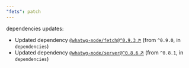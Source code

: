 ```yaml
---
"fets": patch
---
```

dependencies updates:
  - Updated dependency [`@whatwg-node/fetch@^0.9.3` ↗︎](https://www.npmjs.com/package/@whatwg-node/fetch/v/0.9.3) (from `^0.9.0`, in `dependencies`)
  - Updated dependency [`@whatwg-node/server@^0.8.6` ↗︎](https://www.npmjs.com/package/@whatwg-node/server/v/0.8.6) (from `^0.8.1`, in `dependencies`)

